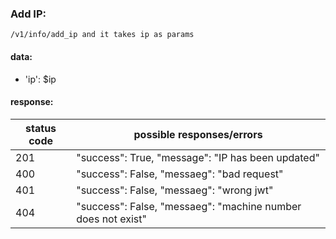 ### Add IP:
```
/v1/info/add_ip and it takes ip as params
```
#### data:
 - 'ip': $ip
#### response:
| status code | possible responses/errors |
| ----------- | ------------------------- |
| 201 | "success": True, "message": "IP has been updated" |
| 400 | "success": False, "messaeg": "bad request" |
| 401 | "success": False, "messaeg": "wrong jwt" |
| 404 | "success": False, "messaeg": "machine number does not exist" |
